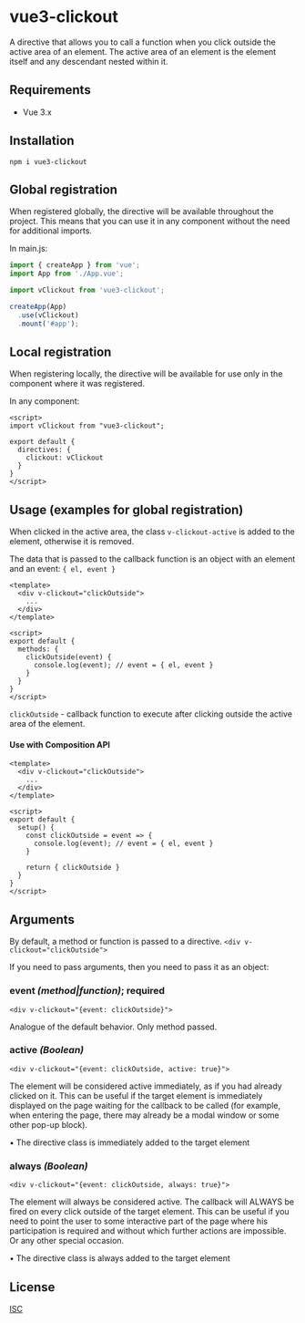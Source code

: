 
# vue3-clickout

A directive that allows you to call a function when you click outside the active area of an element.
The active area of an element is the element itself and any descendant nested within it.

## Requirements

- Vue 3.x

## Installation

```
npm i vue3-clickout
```

## Global registration

When registered globally, the directive will be available throughout the project. This means that you can use it in any component without the need for additional imports.

In main.js:
```js
import { createApp } from 'vue';
import App from './App.vue';

import vClickout from 'vue3-clickout';

createApp(App)
  .use(vClickout)
  .mount('#app');
```

## Local registration

When registering locally, the directive will be available for use only in the component where it was registered.

In any component:
```vue
<script>
import vClickout from "vue3-clickout";

export default {
  directives: {
    clickout: vClickout
  }
}
</script>
```

## Usage (examples for global registration)

When clicked in the active area, the class `v-clickout-active` is added to the element, otherwise it is removed.

The data that is passed to the callback function is an object with an element and an event: `{ el, event }`

```vue
<template>
  <div v-clickout="clickOutside">
    ...
  </div>
</template>

<script>
export default {
  methods: {
    clickOutside(event) {
      console.log(event); // event = { el, event }
    }
  }
}
</script>
```

`clickOutside` - callback function to execute after clicking outside the active area of the element.

#### Use with Composition API

```vue
<template>
  <div v-clickout="clickOutside">
    ...
  </div>
</template>

<script>
export default {
  setup() {
    const clickOutside = event => {
      console.log(event); // event = { el, event }
    }

    return { clickOutside }
  } 
}
</script>
```

## Arguments
By default, a method or function is passed to a directive.
`<div v-clickout="clickOutside">`

If you need to pass arguments, then you need to pass it as an object:

### event *(method|function)*; required

`<div v-clickout="{event: clickOutside}">`

Analogue of the default behavior. Only method passed.

### active *(Boolean)*

`<div v-clickout="{event: clickOutside, active: true}">`

The element will be considered active immediately, as if you had already clicked on it. This can be useful if the target element is immediately displayed on the page waiting for the callback to be called (for example, when entering the page, there may already be a modal window or some other pop-up block). 

• The directive class is immediately added to the target element

### always *(Boolean)*

`<div v-clickout="{event: clickOutside, always: true}">`

The element will always be considered active. The callback will ALWAYS be fired on every click outside of the target element. This can be useful if you need to point the user to some interactive part of the page where his participation is required and without which further actions are impossible. Or any other special occasion.

• The directive class is always added to the target element

## License

[ISC](https://github.com/alexshink/vue3-clickout/blob/main/LICENSE)
